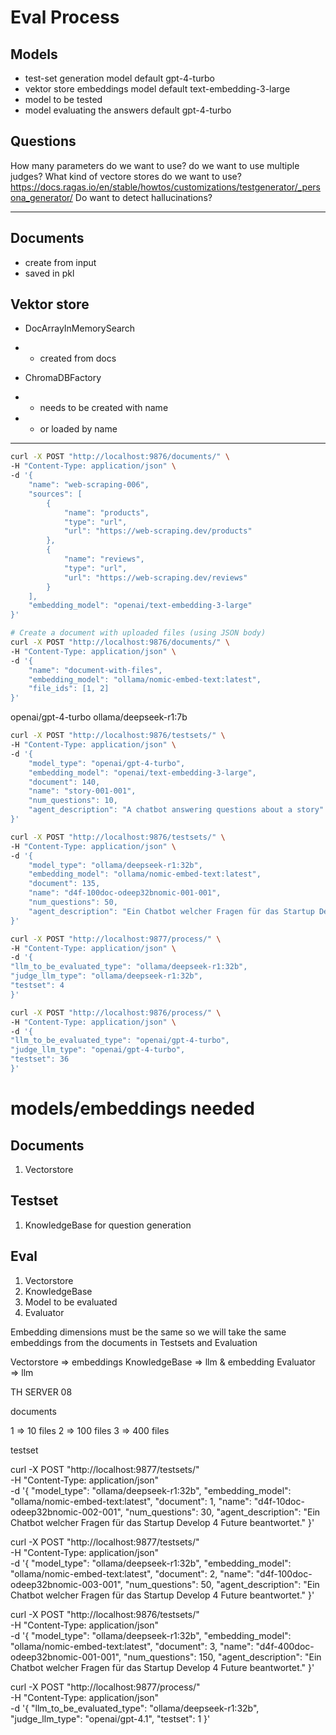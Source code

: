 # Eval Process

## Models
- test-set generation model default gpt-4-turbo
- vektor store embeddings model default text-embedding-3-large
- model to be tested
- model evaluating the answers default gpt-4-turbo

## Questions
How many parameters do we want to use?
do we want to use multiple judges?
What kind of vectore stores do we want to use?
https://docs.ragas.io/en/stable/howtos/customizations/testgenerator/_persona_generator/
Do want to detect hallucinations?

---

## Documents
- create from input
- saved in pkl

## Vektor store
- DocArrayInMemorySearch
- - created from docs

- ChromaDBFactory
- - needs to be created with name
- - or loaded by name

---

```bash
curl -X POST "http://localhost:9876/documents/" \
-H "Content-Type: application/json" \
-d '{
    "name": "web-scraping-006",
    "sources": [
        {
            "name": "products",
            "type": "url",
            "url": "https://web-scraping.dev/products"
        },
        {
            "name": "reviews",
            "type": "url",
            "url": "https://web-scraping.dev/reviews"
        }
    ],
    "embedding_model": "openai/text-embedding-3-large"
}'

# Create a document with uploaded files (using JSON body)
curl -X POST "http://localhost:9876/documents/" \
-H "Content-Type: application/json" \
-d '{
    "name": "document-with-files",
    "embedding_model": "ollama/nomic-embed-text:latest",
    "file_ids": [1, 2]
}'
```

openai/gpt-4-turbo
ollama/deepseek-r1:7b

```bash
curl -X POST "http://localhost:9876/testsets/" \
-H "Content-Type: application/json" \
-d '{
    "model_type": "openai/gpt-4-turbo",
    "embedding_model": "openai/text-embedding-3-large",
    "document": 140,
    "name": "story-001-001",
    "num_questions": 10,
    "agent_description": "A chatbot answering questions about a story"
}'
```

```bash
curl -X POST "http://localhost:9876/testsets/" \
-H "Content-Type: application/json" \
-d '{
    "model_type": "ollama/deepseek-r1:32b",
    "embedding_model": "ollama/nomic-embed-text:latest",
    "document": 135,
    "name": "d4f-100doc-odeep32bnomic-001-001",
    "num_questions": 50,
    "agent_description": "Ein Chatbot welcher Fragen für das Startup Develop 4 Future beantwortet."
}'
```
    
```bash
curl -X POST "http://localhost:9877/process/" \
-H "Content-Type: application/json" \
-d '{
"llm_to_be_evaluated_type": "ollama/deepseek-r1:32b",
"judge_llm_type": "ollama/deepseek-r1:32b",
"testset": 4
}'
```

```bash
curl -X POST "http://localhost:9876/process/" \
-H "Content-Type: application/json" \
-d '{
"llm_to_be_evaluated_type": "openai/gpt-4-turbo",
"judge_llm_type": "openai/gpt-4-turbo",
"testset": 36
}'
```

# models/embeddings needed
## Documents
1. Vectorstore

## Testset
1. KnowledgeBase for question generation

## Eval
1. Vectorstore
2. KnowledgeBase
3. Model to be evaluated
4. Evaluator


Embedding dimensions must be the same so we will take the same embeddings from the documents in Testsets and Evaluation

Vectorstore => embeddings
KnowledgeBase => llm & embedding
Evaluator => llm








TH SERVER 08

documents

1 => 10 files
2 => 100 files
3 => 400 files

testset

curl -X POST "http://localhost:9877/testsets/" \
-H "Content-Type: application/json" \
-d '{
    "model_type": "ollama/deepseek-r1:32b",
    "embedding_model": "ollama/nomic-embed-text:latest",
    "document": 1,
    "name": "d4f-10doc-odeep32bnomic-002-001",
    "num_questions": 30,
    "agent_description": "Ein Chatbot welcher Fragen für das Startup Develop 4 Future beantwortet."
}'

curl -X POST "http://localhost:9877/testsets/" \
-H "Content-Type: application/json" \
-d '{
    "model_type": "ollama/deepseek-r1:32b",
    "embedding_model": "ollama/nomic-embed-text:latest",
    "document": 2,
    "name": "d4f-100doc-odeep32bnomic-003-001",
    "num_questions": 50,
    "agent_description": "Ein Chatbot welcher Fragen für das Startup Develop 4 Future beantwortet."
}'

curl -X POST "http://localhost:9876/testsets/" \
-H "Content-Type: application/json" \
-d '{
    "model_type": "ollama/deepseek-r1:32b",
    "embedding_model": "ollama/nomic-embed-text:latest",
    "document": 3,
    "name": "d4f-400doc-odeep32bnomic-001-001",
    "num_questions": 150,
    "agent_description": "Ein Chatbot welcher Fragen für das Startup Develop 4 Future beantwortet."
}'




curl -X POST "http://localhost:9877/process/" \
-H "Content-Type: application/json" \
-d '{
"llm_to_be_evaluated_type": "ollama/deepseek-r1:32b",
"judge_llm_type": "openai/gpt-4.1",
"testset": 1
}'